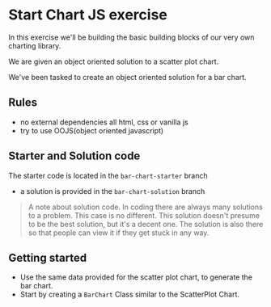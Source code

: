 # Start Chart JS exercise

In this exercise we'll be building the basic building blocks of our very own charting library.

We are given an object oriented solution to a scatter plot chart.

We've been tasked to create an object oriented solution for a bar chart.

## Rules

- no external dependencies all html, css or vanilla js
- try to use OOJS(object oriented javascript)

## Starter and Solution code

The starter code is located in the `bar-chart-starter` branch

- a solution is provided in the `bar-chart-solution` branch

> A note about solution code. In coding there are always many solutions to a problem. This case is no different. This solution doesn't presume to be the best solution, but it's a decent one. The solution is also there so that people can view it if they get stuck in any way.

## Getting started

- Use the same data provided for the scatter plot chart, to generate the bar chart.
- Start by creating a `BarChart` Class similar to the ScatterPlot Chart.
